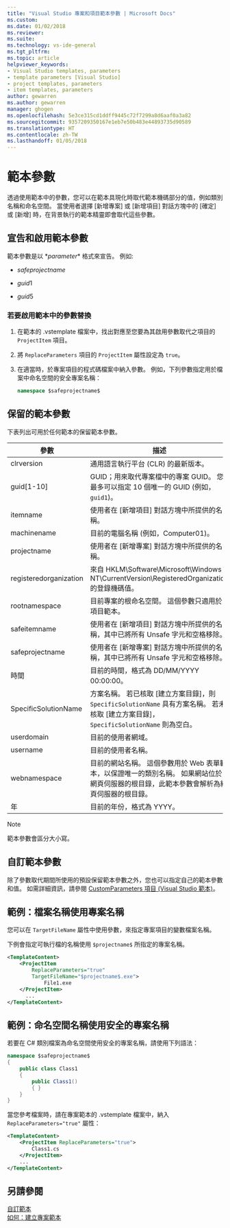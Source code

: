 ```yaml
---
title: "Visual Studio 專案和項目範本參數 | Microsoft Docs"
ms.custom: 
ms.date: 01/02/2018
ms.reviewer: 
ms.suite: 
ms.technology: vs-ide-general
ms.tgt_pltfrm: 
ms.topic: article
helpviewer_keywords:
- Visual Studio templates, parameters
- template parameters [Visual Studio]
- project templates, parameters
- item templates, parameters
author: gewarren
ms.author: gewarren
manager: ghogen
ms.openlocfilehash: 5e3ce315cd1ddff9445c72f7299a8d6aaf0a3a82
ms.sourcegitcommit: 9357209350167e1eb7e50b483e44893735d90589
ms.translationtype: HT
ms.contentlocale: zh-TW
ms.lasthandoff: 01/05/2018
---
```

# <a name="template-parameters"></a>範本參數

透過使用範本中的參數，您可以在範本具現化時取代範本機碼部分的值，例如類別名稱和命名空間。 當使用者選擇 [新增專案] 或 [新增項目] 對話方塊中的 [確定] 或 [新增] 時，在背景執行的範本精靈即會取代這些參數。

## <a name="declaring-and-enabling-template-parameters"></a>宣告和啟用範本參數

範本參數是以 $*parameter*$ 格式來宣告。 例如: 

- $safeprojectname$

- $guid1$

- $guid5$

### <a name="to-enable-parameter-substitution-in-templates"></a>若要啟用範本中的參數替換

1. 在範本的 .vstemplate 檔案中，找出對應至您要為其啟用參數取代之項目的 `ProjectItem` 項目。

1. 將 `ReplaceParameters` 項目的 `ProjectItem` 屬性設定為 `true`。

1. 在適當時，於專案項目的程式碼檔案中納入參數。 例如，下列參數指定用於檔案中命名空間的安全專案名稱：

    ```csharp
    namespace $safeprojectname$
    ```

## <a name="reserved-template-parameters"></a>保留的範本參數

下表列出可用於任何範本的保留範本參數。

|參數|描述|
|---------------|-----------------|
|clrversion|通用語言執行平台 (CLR) 的最新版本。|
|guid[1-10]|GUID；用來取代專案檔中的專案 GUID。 您最多可以指定 10 個唯一的 GUID (例如，`guid1`)。|
|itemname|使用者在 [新增項目] 對話方塊中所提供的名稱。|
|machinename|目前的電腦名稱 (例如，Computer01)。|
|projectname|使用者在 [新增專案] 對話方塊中所提供的名稱。|
|registeredorganization|來自 HKLM\Software\Microsoft\Windows NT\CurrentVersion\RegisteredOrganization 的登錄機碼值。|
|rootnamespace|目前專案的根命名空間。 這個參數只適用於項目範本。|
|safeitemname|使用者在 [新增項目] 對話方塊中所提供的名稱，其中已將所有 Unsafe 字元和空格移除。|
|safeprojectname|使用者在 [新增專案] 對話方塊中所提供的名稱，其中已將所有 Unsafe 字元和空格移除。|
|時間|目前的時間，格式為 DD/MM/YYYY 00:00:00。|
|SpecificSolutionName|方案名稱。 若已核取 [建立方案目錄]，則 `SpecificSolutionName` 具有方案名稱。 若未核取 [建立方案目錄]，`SpecificSolutionName` 則為空白。|
|userdomain|目前的使用者網域。|
|username|目前的使用者名稱。|
|webnamespace|目前的網站名稱。 這個參數用於 Web 表單範本，以保證唯一的類別名稱。 如果網站位於網頁伺服器的根目錄，此範本參數會解析為網頁伺服器的根目錄。|
|年|目前的年份，格式為 YYYY。|

> [!NOTE]
> 範本參數會區分大小寫。

## <a name="custom-template-parameters"></a>自訂範本參數

除了參數取代期間所使用的預設保留範本參數之外，您也可以指定自己的範本參數和值。 如需詳細資訊，請參閱 [CustomParameters 項目 (Visual Studio 範本)](../extensibility/customparameters-element-visual-studio-templates.md)。

## <a name="example-using-the-project-name-for-a-file-name"></a>範例：檔案名稱使用專案名稱

您可以在 `TargetFileName` 屬性中使用參數，來指定專案項目的變數檔案名稱。

下例會指定可執行檔的名稱使用 `$projectname$` 所指定的專案名稱。

```xml
<TemplateContent>
    <ProjectItem
        ReplaceParameters="true"
        TargetFileName="$projectname$.exe">
            File1.exe
    </ProjectItem>
      ...
</TemplateContent>
```

## <a name="example-using-the-safe-project-name-for-the-namespace-name"></a>範例：命名空間名稱使用安全的專案名稱

若要在 C# 類別檔案為命名空間使用安全的專案名稱，請使用下列語法：

```csharp
namespace $safeprojectname$
{
    public class Class1
    {
        public Class1()
        { }
    }
}
```

當您參考檔案時，請在專案範本的 .vstemplate 檔案中，納入 `ReplaceParameters="true"` 屬性：

```xml
<TemplateContent>
    <ProjectItem ReplaceParameters="true">
        Class1.cs
    </ProjectItem>
    ...
</TemplateContent>
```

## <a name="see-also"></a>另請參閱

[自訂範本](../ide/customizing-project-and-item-templates.md)  
[如何：建立專案範本](../ide/how-to-create-project-templates.md)